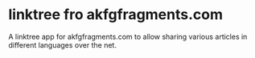 # linktree fro akfgfragments.com

A linktree app for akfgfragments.com to allow sharing various articles in different languages over the net.